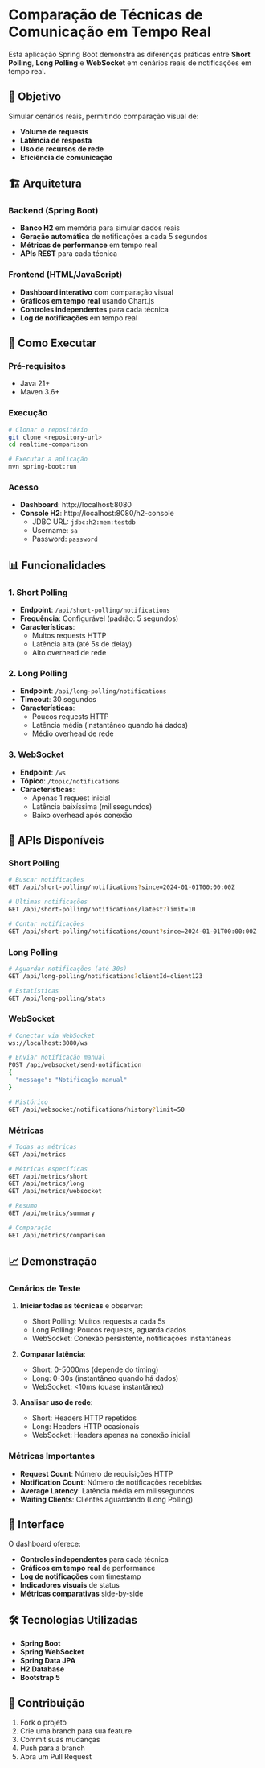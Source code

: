 # Comparação de Técnicas de Comunicação em Tempo Real

Esta aplicação Spring Boot demonstra as diferenças práticas entre **Short Polling**, **Long Polling** e **WebSocket** em cenários reais de notificações em tempo real.

## 🎯 Objetivo

Simular cenários reais, permitindo comparação visual de:

- **Volume de requests**
- **Latência de resposta**
- **Uso de recursos de rede**
- **Eficiência de comunicação**

## 🏗️ Arquitetura

### Backend (Spring Boot)

- **Banco H2** em memória para simular dados reais
- **Geração automática** de notificações a cada 5 segundos
- **Métricas de performance** em tempo real
- **APIs REST** para cada técnica

### Frontend (HTML/JavaScript)

- **Dashboard interativo** com comparação visual
- **Gráficos em tempo real** usando Chart.js
- **Controles independentes** para cada técnica
- **Log de notificações** em tempo real

## 🚀 Como Executar

### Pré-requisitos

- Java 21+
- Maven 3.6+

### Execução

```bash
# Clonar o repositório
git clone <repository-url>
cd realtime-comparison

# Executar a aplicação
mvn spring-boot:run
```

### Acesso

- **Dashboard**: http://localhost:8080
- **Console H2**: http://localhost:8080/h2-console
  - JDBC URL: `jdbc:h2:mem:testdb`
  - Username: `sa`
  - Password: `password`

## 📊 Funcionalidades

### 1. Short Polling

- **Endpoint**: `/api/short-polling/notifications`
- **Frequência**: Configurável (padrão: 5 segundos)
- **Características**:
  - Muitos requests HTTP
  - Latência alta (até 5s de delay)
  - Alto overhead de rede

### 2. Long Polling

- **Endpoint**: `/api/long-polling/notifications`
- **Timeout**: 30 segundos
- **Características**:
  - Poucos requests HTTP
  - Latência média (instantâneo quando há dados)
  - Médio overhead de rede

### 3. WebSocket

- **Endpoint**: `/ws`
- **Tópico**: `/topic/notifications`
- **Características**:
  - Apenas 1 request inicial
  - Latência baixíssima (milissegundos)
  - Baixo overhead após conexão

## 🔧 APIs Disponíveis

### Short Polling

```bash
# Buscar notificações
GET /api/short-polling/notifications?since=2024-01-01T00:00:00Z

# Últimas notificações
GET /api/short-polling/notifications/latest?limit=10

# Contar notificações
GET /api/short-polling/notifications/count?since=2024-01-01T00:00:00Z
```

### Long Polling

```bash
# Aguardar notificações (até 30s)
GET /api/long-polling/notifications?clientId=client123

# Estatísticas
GET /api/long-polling/stats
```

### WebSocket

```bash
# Conectar via WebSocket
ws://localhost:8080/ws

# Enviar notificação manual
POST /api/websocket/send-notification
{
  "message": "Notificação manual"
}

# Histórico
GET /api/websocket/notifications/history?limit=50
```

### Métricas

```bash
# Todas as métricas
GET /api/metrics

# Métricas específicas
GET /api/metrics/short
GET /api/metrics/long
GET /api/metrics/websocket

# Resumo
GET /api/metrics/summary

# Comparação
GET /api/metrics/comparison
```

## 📈 Demonstração

### Cenários de Teste

1. **Iniciar todas as técnicas** e observar:
   
   - Short Polling: Muitos requests a cada 5s
   - Long Polling: Poucos requests, aguarda dados
   - WebSocket: Conexão persistente, notificações instantâneas

2. **Comparar latência**:
   
   - Short: 0-5000ms (depende do timing)
   - Long: 0-30s (instantâneo quando há dados)
   - WebSocket: <10ms (quase instantâneo)

3. **Analisar uso de rede**:
   
   - Short: Headers HTTP repetidos
   - Long: Headers HTTP ocasionais
   - WebSocket: Headers apenas na conexão inicial

### Métricas Importantes

- **Request Count**: Número de requisições HTTP
- **Notification Count**: Número de notificações recebidas
- **Average Latency**: Latência média em milissegundos
- **Waiting Clients**: Clientes aguardando (Long Polling)

## 🎨 Interface

O dashboard oferece:

- **Controles independentes** para cada técnica
- **Gráficos em tempo real** de performance
- **Log de notificações** com timestamp
- **Indicadores visuais** de status
- **Métricas comparativas** side-by-side



## 🛠️ Tecnologias Utilizadas

- **Spring Boot**
- **Spring WebSocket**
- **Spring Data JPA**
- **H2 Database**
- **Bootstrap 5**

## 🤝 Contribuição

1. Fork o projeto
2. Crie uma branch para sua feature
3. Commit suas mudanças
4. Push para a branch
5. Abra um Pull Request
